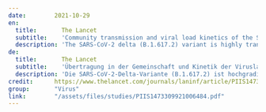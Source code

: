 ```yaml
---
date:        2021-10-29
en:
  title:       The Lancet
  subtitle:    'Community transmission and viral load kinetics of the SARS-CoV-2 delta (B.1.617.2) variant in vaccinated and unvaccinated individuals in the UK: a prospective, longitudinal, cohort study'
  description: 'The SARS-CoV-2 delta (B.1.617.2) variant is highly transmissible and spreading globally, including in populations with high vaccination rates. We aimed to investigate transmission and viral load kinetics in vaccinated and unvaccinated individuals with mild delta variant infection in the community.'
de: 
  title:       The Lancet
  subtitle:    'Übertragung in der Gemeinschaft und Kinetik der Viruslast der SARS-CoV-2 delta (B.1.617.2)-Variante bei geimpften und ungeimpften Personen im Vereinigten Königreich: eine prospektive Längsschnitt-Kohortenstudie'
  description: 'Die SARS-CoV-2-Delta-Variante (B.1.617.2) ist hochgradig übertragbar und breitet sich weltweit aus, auch in Bevölkerungsgruppen mit hohen Impfraten. Unser Ziel war es, die Übertragung und die Kinetik der Viruslast bei geimpften und ungeimpften Personen mit einer leichten Infektion mit der Delta-Variante in der Gemeinschaft zu untersuchen.'
credit:      https://www.thelancet.com/journals/laninf/article/PIIS1473-3099%2821%2900648-4/fulltext
group:       "Virus"
link:        "/assets/files/studies/PIIS1473309921006484.pdf"
---
```

<object data="{{ page.link }}" style='height:calc(100vh - 400px); width: 100%' type='application/pdf'></object>
<br/>